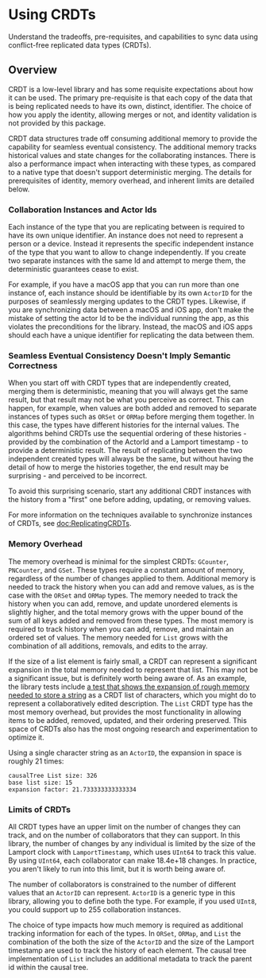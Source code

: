 # Using CRDTs

Understand the tradeoffs, pre-requisites, and capabilities to sync data using conflict-free replicated data types (CRDTs).

## Overview

CRDT is a low-level library and has some requisite expectations about how it can be used.
The primary pre-requisite is that each copy of the data that is being replicated needs to have its own, distinct, identifier.
The choice of how you apply the identity, allowing merges or not, and identity validation is not provided by this package.

CRDT data structures trade off consuming additional memory to provide the capability for seamless eventual consistency.
The additional memory tracks historical values and state changes for the collaborating instances.
There is also a performance impact when interacting with these types, as compared to a native type that doesn't support deterministic merging.
The details for prerequisites of identity, memory overhead, and inherent limits are detailed below.

### Collaboration Instances and Actor Ids

Each instance of the type that you are replicating between is required to have its own unique identifier.
An instance does not need to represent a person or a device.
Instead it represents the specific independent instance of the type that you want to allow to change independently.
If you create two separate instances with the same Id and attempt to merge them, the deterministic guarantees cease to exist.

For example, if you have a macOS app that you can run more than one instance of, each instance should be identifiable by its own `ActorID` for the purposes of seamlessly merging updates to the CRDT types.
Likewise, if you are synchronizing data between a macOS and iOS app, don't make the mistake of setting the actor Id to be the individual running the app, as this violates the preconditions for the library.
Instead, the macOS and iOS apps should each have a unique identifier for replicating the data between them.

### Seamless Eventual Consistency Doesn't Imply Semantic Correctness 

When you start off with CRDT types that are independently created, merging them is deterministic, meaning that you will always get the same result, but that result may not be what you perceive as correct.
This can happen, for example, when values are both added and removed to separate instances of types such as ``ORSet`` or ``ORMap`` before merging them together.
In this case, the types have different histories for the internal values.
The algorithms behind CRDTs use the sequential ordering of these histories - provided by the combination of the ActorId and a Lamport timestamp - to provide a deterministic result.
The result of replicating between the two independent created types will always be the same, but without having the detail of how to merge the histories together, the end result may be surprising - and perceived to be incorrect.

To avoid this surprising scenario, start any additional CRDT instances with the history from a "first" one before adding, updating, or removing values.

For more information on the techniques available to synchronize instances of CRDTs, see <doc:ReplicatingCRDTs>.

### Memory Overhead

The memory overhead is minimal for the simplest CRDTs: ``GCounter``, ``PNCounter``, and ``GSet``.
These types require a constant amount of memory, regardless of the number of changes applied to them.
Additional memory is needed to track the history when you can add and remove values, as is the case with the ``ORSet`` and ``ORMap`` types.
The memory needed to track the history when you can add, remove, and update unordered elements is slightly higher, and the total memory grows with the upper bound of the sum of all keys added and removed from these types.
The most memory is required to track history when you can add, remove, and maintain an ordered set of values.
The memory needed for `List` grows with the combination of all additions, removals, and edits to the array.

If the size of a list element is fairly small, a CRDT can represent a significant expansion in the total memory needed to represent that list.
This may not be a significant issue, but is definitely worth being aware of.
As an example, the library tests include [a test that shows the expansion of rough memory needed to store a string](https://github.com/heckj/CRDT/blob/f0ee6b25937a8ac1202432eba856d98f76f1cdf6/Tests/CRDTTests/grokTests.swift#L111) as a CRDT list of characters, which you might do to represent a collaboratively edited description.
The ``List`` CRDT type has the most memory overhead, but provides the most functionality in allowing items to be added, removed, updated, and their ordering preserved.
This space of CRDTs also has the most ongoing research and experimentation to optimize it.

Using a single character string as an `ActorID`, the expansion in space is roughly 21 times:

```
causalTree List size: 326
base list size: 15
expansion factor: 21.733333333333334
```

### Limits of CRDTs

All CRDT types have an upper limit on the number of changes they can track, and on the number of collaborators that they can support.
In this library, the number of changes by any individual is limited by the size of the Lamport clock with ``LamportTimestamp``, which uses `UInt64` to track this value.
By using `UInt64`, each collaborator can make 18.4e+18 changes.
In practice, you aren't likely to run into this limit, but it is worth being aware of.

The number of collaborators is constrained to the number of different values that an `ActorID` can represent. 
`ActorID` is a generic type in this library, allowing you to define both the type.
For example, if you used `UInt8`, you could support up to 255 collaboration instances.

The choice of type impacts how much memory is required as additional tracking information for each of the types.
In ``ORSet``, ``ORMap``, and ``List`` the combination of the both the size of the `ActorID` and the size of the Lamport timestamp are used to track the history of each element.
The causal tree implementation of ``List`` includes an additional metadata to track the parent id within the causal tree.  
